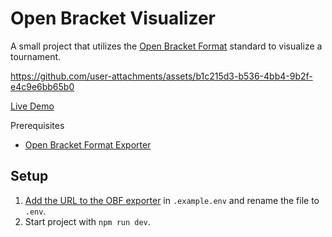 # Open Bracket Visualizer

A small project that utilizes the [Open Bracket Format](https://github.com/openbracketformat/openbracketformat) standard to visualize a tournament.

https://github.com/user-attachments/assets/b1c215d3-b536-4bb4-9b2f-e4c9e6bb65b0

[Live Demo](https://obf-visualizer.vercel.app/)

Prerequisites

- [Open Bracket Format Exporter](https://github.com/eric-centrifuge/obf-exporter)

## Setup

1. [Add the URL to the OBF exporter](https://github.com/eric-centrifuge/obf-visualizer/blob/master/.example.env#L1) in `.example.env` and rename the file to `.env`.
2. Start project with `npm run dev`.
